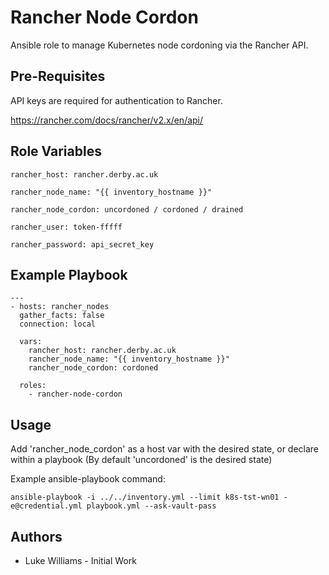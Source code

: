 Rancher Node Cordon
=========

Ansible role to manage Kubernetes node cordoning via the Rancher API.

Pre-Requisites
------------

API keys are required for authentication to Rancher.

https://rancher.com/docs/rancher/v2.x/en/api/

Role Variables
--------------

`rancher_host: rancher.derby.ac.uk`

`rancher_node_name: "{{ inventory_hostname }}"`

`rancher_node_cordon: uncordoned / cordoned / drained`

`rancher_user: token-fffff`

`rancher_password: api_secret_key`

Example Playbook
----------------

```
---
- hosts: rancher_nodes
  gather_facts: false
  connection: local

  vars:
    rancher_host: rancher.derby.ac.uk
    rancher_node_name: "{{ inventory_hostname }}"
    rancher_node_cordon: cordoned

  roles:
    - rancher-node-cordon

```

Usage
-----------------
Add 'rancher_node_cordon' as a host var with the desired state, or declare within a playbook (By default 'uncordoned' is the desired state)

Example ansible-playbook command:

`ansible-playbook -i ../../inventory.yml --limit k8s-tst-wn01 -e@credential.yml playbook.yml --ask-vault-pass`

Authors
------------------

* Luke Williams - Initial Work